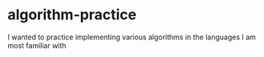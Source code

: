 # algorithm-practice
I wanted to practice implementing various algorithms in the languages I am most familiar with
